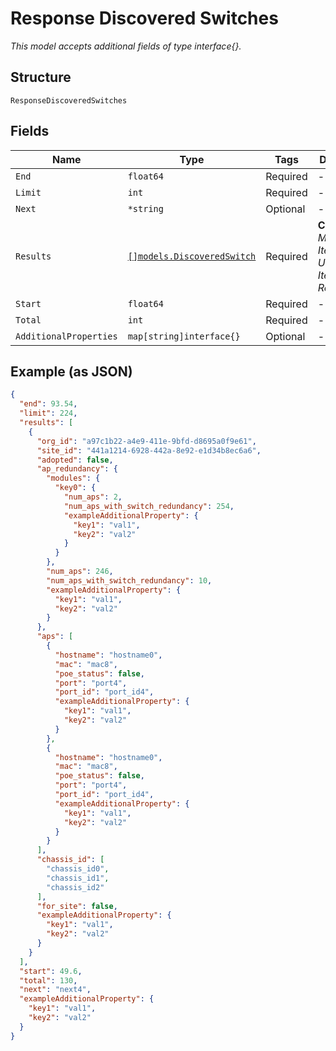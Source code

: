 
# Response Discovered Switches

*This model accepts additional fields of type interface{}.*

## Structure

`ResponseDiscoveredSwitches`

## Fields

| Name | Type | Tags | Description |
|  --- | --- | --- | --- |
| `End` | `float64` | Required | - |
| `Limit` | `int` | Required | - |
| `Next` | `*string` | Optional | - |
| `Results` | [`[]models.DiscoveredSwitch`](../../doc/models/discovered-switch.md) | Required | **Constraints**: *Minimum Items*: `1`, *Unique Items Required* |
| `Start` | `float64` | Required | - |
| `Total` | `int` | Required | - |
| `AdditionalProperties` | `map[string]interface{}` | Optional | - |

## Example (as JSON)

```json
{
  "end": 93.54,
  "limit": 224,
  "results": [
    {
      "org_id": "a97c1b22-a4e9-411e-9bfd-d8695a0f9e61",
      "site_id": "441a1214-6928-442a-8e92-e1d34b8ec6a6",
      "adopted": false,
      "ap_redundancy": {
        "modules": {
          "key0": {
            "num_aps": 2,
            "num_aps_with_switch_redundancy": 254,
            "exampleAdditionalProperty": {
              "key1": "val1",
              "key2": "val2"
            }
          }
        },
        "num_aps": 246,
        "num_aps_with_switch_redundancy": 10,
        "exampleAdditionalProperty": {
          "key1": "val1",
          "key2": "val2"
        }
      },
      "aps": [
        {
          "hostname": "hostname0",
          "mac": "mac8",
          "poe_status": false,
          "port": "port4",
          "port_id": "port_id4",
          "exampleAdditionalProperty": {
            "key1": "val1",
            "key2": "val2"
          }
        },
        {
          "hostname": "hostname0",
          "mac": "mac8",
          "poe_status": false,
          "port": "port4",
          "port_id": "port_id4",
          "exampleAdditionalProperty": {
            "key1": "val1",
            "key2": "val2"
          }
        }
      ],
      "chassis_id": [
        "chassis_id0",
        "chassis_id1",
        "chassis_id2"
      ],
      "for_site": false,
      "exampleAdditionalProperty": {
        "key1": "val1",
        "key2": "val2"
      }
    }
  ],
  "start": 49.6,
  "total": 130,
  "next": "next4",
  "exampleAdditionalProperty": {
    "key1": "val1",
    "key2": "val2"
  }
}
```

